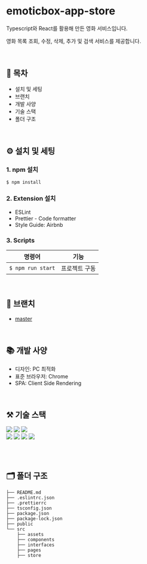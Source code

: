 #  emoticbox-app-store
Typescript와 React를 활용해 만든 영화 서비스입니다.

영화 목록 조회, 수정, 삭제, 추가 및 검색 서비스를 제공합니다.


<br/>

## 🚩 목차
- 설치 및 세팅
- 브랜치
- 개발 사양
- 기술 스택
- 폴더 구조

<br/>

## ⚙️ 설치 및 세팅
### 1. npm 설치
``` shell
$ npm install
```

### 2. Extension 설치
- ESLint
- Prettier - Code formatter
- Style Guide: Airbnb

### 3. Scripts
| 명령어  | 기능  |
|---|---|
| ```$ npm run start``` | 프로젝트 구동 |

<br/>

## 🌲 브랜치
- [master](https://github.com/Homegirl7417/typescript-movie-dashboard)

<br/>

## 📚 개발 사양
- 디자인: PC 최적화
- 표준 브라우저: Chrome
- SPA: Client Side Rendering


<br/>

## ⚒ 기술 스택
<img src="https://img.shields.io/badge/HTML5-E34F26?style=for-the-badge&logo=html5&logoColor=white"/> <img src="https://img.shields.io/badge/JavaScript-F7DF1E?style=for-the-badge&logo=javascript&logoColor=black"/> <img src="https://img.shields.io/badge/React-20232A?style=for-the-badge&logo=react&logoColor=61DAF"/>
<br/>
<img src="https://img.shields.io/badge/React_Router-CA4245?style=for-the-badge&logo=react-router&logoColor=white"/>
<img src="https://img.shields.io/badge/Redux-593D88?style=for-the-badge&logo=redux&logoColor=white"/>
<img src="https://img.shields.io/badge/TypeScript-007ACC?style=for-the-badge&logo=typescript&logoColor=white"/>
<img src="https://img.shields.io/badge/styled--components-DB7093?style=for-the-badge&logo=styled-components&logoColor=white"/>

<br/>
<br/>

## 🗂 폴더 구조

``` shell
├── README.md
├── .eslintrc.json
├── .prettierrc
├── tsconfig.json
├── package.json
├── package-lock.json
├── public
└── src
    ├── assets
    ├── components
    ├── interfaces
    ├── pages
    ├── store